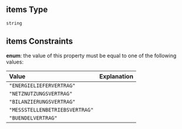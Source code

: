 ## items Type

`string`

## items Constraints

**enum**: the value of this property must be equal to one of the following values:

| Value                          | Explanation |
| :----------------------------- | :---------- |
| `"ENERGIELIEFERVERTRAG"`       |             |
| `"NETZNUTZUNGSVERTRAG"`        |             |
| `"BILANZIERUNGSVERTRAG"`       |             |
| `"MESSSTELLENBETRIEBSVERTRAG"` |             |
| `"BUENDELVERTRAG"`             |             |
